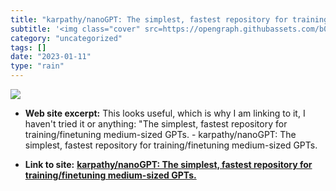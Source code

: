 ```yaml
---
title: "karpathy/nanoGPT: The simplest, fastest repository for training/finetuning medium-sized GPTs."
subtitle: '<img class="cover" src=https://opengraph.githubassets.com/b069437194b47be981e4eeb92757e811d56ed5e62c...'
category: "uncategorized"
tags: []
date: "2023-01-11"
type: "rain"
---
```

<img class="cover" src=https://opengraph.githubassets.com/b069437194b47be981e4eeb92757e811d56ed5e62c2455e84c676846f740d95e/karpathy/nanoGPT>



* **Web site excerpt:** This looks useful, which is why I am linking to it, I haven't tried it or anything: "The simplest, fastest repository for training/finetuning medium-sized GPTs. - karpathy/nanoGPT: The simplest, fastest repository for training/finetuning medium-sized GPTs.

* **Link to site:** **[karpathy/nanoGPT: The simplest, fastest repository for training/finetuning medium-sized GPTs.](https://github.com/karpathy/nanoGPT)**